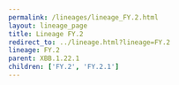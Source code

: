 ```yaml
---
permalink: /lineages/lineage_FY.2.html
layout: lineage_page
title: Lineage FY.2
redirect_to: ../lineage.html?lineage=FY.2
lineage: FY.2
parent: XBB.1.22.1
children: ['FY.2', 'FY.2.1']
---
```

